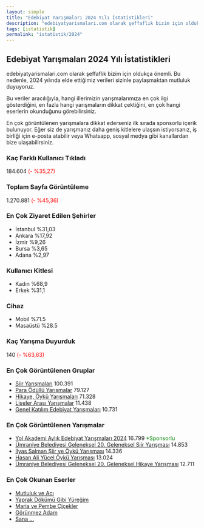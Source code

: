 ```yaml
---
layout: simple
title: "Edebiyat Yarışmaları 2024 Yılı İstatistikleri"
description: "edebiyatyarismalari.com olarak şeffaflık bizim için oldukça önemli. Bu nedenle, 2024 yılında elde ettiğimiz verileri sizinle paylaşmaktan mutluluk duyuyoruz."
tags: [istatistik]
permalink: "istatistik/2024"
---
```


## Edebiyat Yarışmaları 2024 Yılı İstatistikleri

edebiyatyarismalari.com olarak şeffaflık bizim için oldukça önemli. Bu nedenle, 2024 yılında elde ettiğimiz verileri sizinle paylaşmaktan mutluluk duyuyoruz.

Bu veriler aracılığıyla, hangi illerimizin yarışmalarımıza en çok ilgi gösterdiğini, en fazla hangi yarışmaların dikkat çektiğini, en çok hangi eserlerin okunduğunu görebilirsiniz.  

En çok görüntülenen yarışmalara dikkat ederseniz ilk sırada sponsorlu içerik bulunuyor. Eğer siz de yarışmanız daha geniş kitlelere ulaşsın istiyorsanız, iş birliği için e-posta atabilir veya Whatsapp, sosyal medya gibi kanallardan bize ulaşabilirsiniz.

### Kaç Farklı Kullanıcı Tıkladı
184.604 <span style="color:red">(- %35,27)</span>

### Toplam Sayfa Görüntüleme
1.270.881 <span style="color:red">(- %45,36)</span>

### En Çok Ziyaret Edilen Şehirler
- İstanbul %31,03
- Ankara %17,92
- İzmir %9,26
- Bursa %3,65
- Adana %2,97

### Kullanıcı Kitlesi
- Kadın %68,9
- Erkek %31,1

### Cihaz
- Mobil %71.5
- Masaüstü %28.5

### Kaç Yarışma Duyurduk
140 <span style="color:red">(- %63,63)</span>

### En Çok Görüntülenen Gruplar
- [Şiir Yarışmaları](https://edebiyatyarismalari.com/siir-yarismalari/) 100.391
- [Para Ödüllü Yarışmalar](https://edebiyatyarismalari.com/para-odullu-yarismalar/) 79.127
- [Hikaye, Öykü Yarışmaları](https://edebiyatyarismalari.com/hikaye-yarismalari/) 71.328
- [Liseler Arası Yarışmalar](https://edebiyatyarismalari.com/resim-yarismalari/) 11.438
- [Genel Katılım Edebiyat Yarışmaları](https://edebiyatyarismalari.com/genel-edebiyat-yarismalari/) 10.731

### En Çok Görüntülenen Yarışmalar
- [Yol Akademi Aylık Edebiyat Yarışmaları 2024](https://edebiyatyarismalari.com/yol-akademi-edebiyat-yarismasi-2024) 16.799 <span style="color:green">*Sponsorlu</span>
- [Ümraniye Belediyesi Geleneksel 20. Geleneksel Şiir Yarışması](https://edebiyatyarismalari.com/umraniye-belediyesi-siir-yarismasi-2024) 14.853
- [İlyas Salman Şiir ve Öykü Yarışması](https://edebiyatyarismalari.com/ilyas-salman-siir-oyku-yarismasi) 14.336
- [Hasan Ali Yücel Öykü Yarışması](https://edebiyatyarismalari.com/hasan-ali-yucel-oyku-yarismasi) 13.024
- [Ümraniye Belediyesi Geleneksel 20. Geleneksel Hikaye Yarışması](https://edebiyatyarismalari.com/umraniye-belediyesi-hikaye-yarismasi-2024) 12.711

### En Çok Okunan Eserler
- [Mutluluk ve Acı](https://edebiyatyarismalari.com/blog/mutluluk-ve-aci)
- [Yaprak Dökümü Gibi Yüreğim](https://edebiyatyarismalari.com/blog/yaprak-dokumu-gibi-yuregim)
- [Maria ve Pembe Çiçekler](https://edebiyatyarismalari.com/blog/maria-ve-pembe-cicekler)
- [Görünmez Adam](https://edebiyatyarismalari.com/blog/gorunmez-adam)
- [Sana …](https://edebiyatyarismalari.com/blog/sana)



